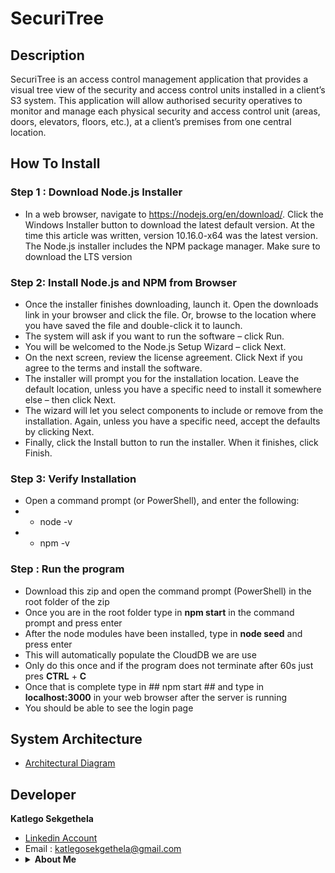 # SecuriTree

## Description
SecuriTree is an access control management application that provides a visual tree view of the security and access control units installed in a client’s S3 system. This application will allow authorised security operatives to monitor and manage each physical security and access control unit (areas, doors, elevators, floors, etc.), at a client’s premises from one central location.
<br>
  
 ## How To Install 
 ### Step 1 : Download Node.js Installer
  * In a web browser, navigate to https://nodejs.org/en/download/. Click the Windows Installer button to download the latest default version. At the time this article was written, version 10.16.0-x64 was the latest version. The Node.js installer includes the NPM package manager. Make sure to download the LTS version

 ### Step 2: Install Node.js and NPM from Browser
 * Once the installer finishes downloading, launch it. Open the downloads link in your browser and click the file. Or, browse to the location where you have saved the file and double-click it to launch.
* The system will ask if you want to run the software – click Run.
* You will be welcomed to the Node.js Setup Wizard – click Next.
* On the next screen, review the license agreement. Click Next if you agree to the terms and install the software.
* The installer will prompt you for the installation location. Leave the default location, unless you have a specific need to install it somewhere else – then click Next.
* The wizard will let you select components to include or remove from the installation. Again, unless you have a specific need, accept the defaults by clicking Next.
* Finally, click the Install button to run the installer. When it finishes, click Finish.

 ### Step 3: Verify Installation
 * Open a command prompt (or PowerShell), and enter the following:
 * * node -v
 * * npm -v

### Step : Run the program
* Download this zip and open the command prompt (PowerShell) in the root folder of the zip
* Once you are in the root folder type in **npm start** in the command prompt and press enter
* After the node modules have been installed, type in **node seed** and press enter
* This will automatically populate the CloudDB we are use
* Only do this once and if the program does not terminate after 60s just pres **CTRL** + **C**
* Once that is complete type in ## npm start ## and type in **localhost:3000** in your web browser after the server is running
* You should be able to see the login page

 
 ## System Architecture 
 * <a href="https://drive.google.com/file/d/1eJ2Kq7G0Qf8SPfnZWAcyHdVKGY0SbtKp/view?usp=sharing"> Architectural Diagram </a>
  
## Developer
<b>Katlego Sekgethela</b><br>
* <a href="https://www.linkedin.com/in/katlego-sekgethela-a751a31a5/"> Linkedin Account </a>
* Email : katlegosekgethela@gmail.com
* <details>
    <summary><b>About Me</b></summary>
    Passion driven BSc Computer Science student at the University of Pretoria. I believe diligence is key in being able to achieve any task in life and with that comes the need for discipline through hard work, however, with applying smart work ethic. My years in university have enabled me to develop good organizational skills; an analytical/logical approach to tasks and the ability to work under pressure. I am passionate about computer science and I would like to further my knowledge in that regard
    <br>
</details>


